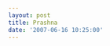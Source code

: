 ```yaml
---
layout: post
title: Prashna
date: '2007-06-16 10:25:00'
---
```


<p><a onblur="try {parent.deselectBloggerImageGracefully();} catch(e) {}" href="http://bp1.blogger.com/_cWdd7TsTIWo/RnO6xOoIldI/AAAAAAAAAAc/wxpDtHMi4QM/s1600-h/prashn.bmp"><img style="display:block; margin:0px auto 10px; text-align:center;cursor:pointer; cursor:hand;" src="http://bp1.blogger.com/_cWdd7TsTIWo/RnO6xOoIldI/AAAAAAAAAAc/wxpDtHMi4QM/s320/prashn.bmp" border="0" alt="" id="BLOGGER_PHOTO_ID_5076606559879468498"/></a></p><div class="blogger-post-footer"><img width="1" height="1" src="https://blogger.googleusercontent.com/tracker/5416117946427095362-6765809131044873179?l=soranthou.blogspot.com" alt=""/></div>